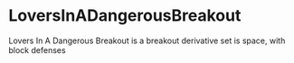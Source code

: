 # LoversInADangerousBreakout
Lovers In A Dangerous Breakout is a breakout derivative set is space, with block defenses
